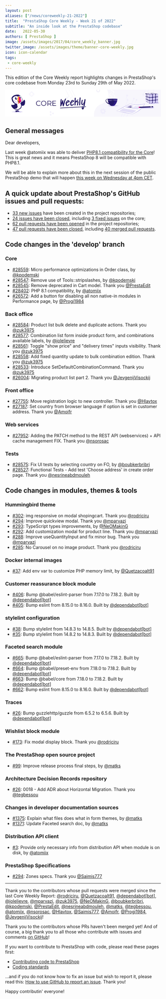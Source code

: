 ```yaml
---
layout: post
aliases: ["/news/coreweekly-21-2022"]
title:  "PrestaShop Core Weekly - Week 21 of 2022"
subtitle: "An inside look at the PrestaShop codebase"
date:   2022-05-30
authors: [ PrestaShop ]
image: /assets/images/2017/04/core_weekly_banner.jpg
twitter_image: /assets/images/theme/banner-core-weekly.jpg
icon: icon-calendar
tags:
 - core-weekly
---
```


This edition of the Core Weekly report highlights changes in PrestaShop's core codebase from Monday 23rd to Sunday 29th of May 2022.

![Core Weekly banner](/assets/images/2018/12/banner-core-weekly.jpg)

## General messages

Dear developers,

Last week @atomiix was able to deliver [PHP8.1 compatibility for the Core](https://github.com/PrestaShop/PrestaShop/pull/28402)! This is great news and it means PrestaShop 8 will be compatible with PHP8.1.

We will be able to explain more about this in the next session of the public PrestaShop demo that will happen [this week on Wednesday at 4pm CET](https://www.youtube.com/watch?v=91uXhWYFGDU).


## A quick update about PrestaShop's GitHub issues and pull requests:

- [33 new issues](https://github.com/search?q=org%3APrestaShop+is%3Apublic++-repo%3Aprestashop%2Fprestashop.github.io++is%3Aissue+created%3A2022-05-23..2022-05-29) have been created in the project repositories;
- [24 issues have been closed](https://github.com/search?q=org%3APrestaShop+is%3Apublic++-repo%3Aprestashop%2Fprestashop.github.io++is%3Aissue+closed%3A2022-05-23..2022-05-29), including [3 fixed issues](https://github.com/search?q=org%3APrestaShop+is%3Apublic++-repo%3Aprestashop%2Fprestashop.github.io++is%3Aissue+label%3Afixed+closed%3A2022-05-23..2022-05-29) on the core;
- [62 pull requests have been opened](https://github.com/search?q=org%3APrestaShop+is%3Apublic++-repo%3Aprestashop%2Fprestashop.github.io++is%3Apr+created%3A2022-05-23..2022-05-29) in the project repositories;
- [47 pull requests have been closed](https://github.com/search?q=org%3APrestaShop+is%3Apublic++-repo%3Aprestashop%2Fprestashop.github.io++is%3Apr+closed%3A2022-05-23..2022-05-29), including [40 merged pull requests](https://github.com/search?q=org%3APrestaShop+is%3Apublic++-repo%3Aprestashop%2Fprestashop.github.io++is%3Apr+merged%3A2022-05-23..2022-05-29).


## Code changes in the 'develop' branch


### Core
* [#28559](https://github.com/PrestaShop/PrestaShop/pull/28559): Micro performance optimizations in Order class, by [@kpodemski](https://github.com/kpodemski)
* [#28547](https://github.com/PrestaShop/PrestaShop/pull/28547): Remove use of Tools::stripslashes, by [@kpodemski](https://github.com/kpodemski)
* [#28545](https://github.com/PrestaShop/PrestaShop/pull/28545): Remove deprecated in Cart model. Thank you [@PrestaEdit](https://github.com/PrestaEdit)
* [#28402](https://github.com/PrestaShop/PrestaShop/pull/28402): PHP 8.1 compatibility, by [@atomiix](https://github.com/atomiix)
* [#26572](https://github.com/PrestaShop/PrestaShop/pull/26572): Add a button for disabling all non native-in modules in Performance page, by [@Progi1984](https://github.com/Progi1984)


### Back office
* [#28584](https://github.com/PrestaShop/PrestaShop/pull/28584): Product list bulk delete and duplicate actions. Thank you [@zuk3975](https://github.com/zuk3975)
* [#28577](https://github.com/PrestaShop/PrestaShop/pull/28577): Combination list form inside product form, and combinations available labels, by [@jolelievre](https://github.com/jolelievre)
* [#28561](https://github.com/PrestaShop/PrestaShop/pull/28561): Toggle "show price" and "delivery times" inputs visibility. Thank you [@zuk3975](https://github.com/zuk3975)
* [#28558](https://github.com/PrestaShop/PrestaShop/pull/28558): Add fixed quantity update to bulk combination edition. Thank you [@zuk3975](https://github.com/zuk3975)
* [#28533](https://github.com/PrestaShop/PrestaShop/pull/28533): Introduce SetDefaultCombinationCommand. Thank you [@zuk3975](https://github.com/zuk3975)
* [#26004](https://github.com/PrestaShop/PrestaShop/pull/26004): Migrating product list part 2. Thank you [@JevgenijVisockij](https://github.com/JevgenijVisockij)


### Front office
* [#27755](https://github.com/PrestaShop/PrestaShop/pull/27755): Move registration logic to new controller. Thank you [@Hlavtox](https://github.com/Hlavtox)
* [#27187](https://github.com/PrestaShop/PrestaShop/pull/27187): Set country from browser language if option is set in customer address. Thank you [@Amoifr](https://github.com/Amoifr)


### Web services
* [#27952](https://github.com/PrestaShop/PrestaShop/pull/27952): Adding the PATCH method to the REST API (webservices) + API cache management FIX. Thank you [@nsorosac](https://github.com/nsorosac)


### Tests
* [#28575](https://github.com/PrestaShop/PrestaShop/pull/28575): Fix UI tests by selecting country on FO, by [@boubkerbribri](https://github.com/boubkerbribri)
* [#28527](https://github.com/PrestaShop/PrestaShop/pull/28527): Functional Tests - Add test 'Choose address' in create order page. Thank you [@nesrineabdmouleh](https://github.com/nesrineabdmouleh)


## Code changes in modules, themes & tools


### Hummingbird theme
* [#302](https://github.com/PrestaShop/hummingbird/pull/302): img responsive on modal shopingcart. Thank you [@rodriciru](https://github.com/rodriciru)
* [#294](https://github.com/PrestaShop/hummingbird/pull/294): Improve quickview modal. Thank you [@mparvazi](https://github.com/mparvazi)
* [#293](https://github.com/PrestaShop/hummingbird/pull/293): TypeScript types improvements, by [@NeOMakinG](https://github.com/NeOMakinG)
* [#292](https://github.com/PrestaShop/hummingbird/pull/292): Add customization modal for product line. Thank you [@mparvazi](https://github.com/mparvazi)
* [#288](https://github.com/PrestaShop/hummingbird/pull/288): Improve useQuantityInput and fix minor bug. Thank you [@mparvazi](https://github.com/mparvazi)
* [#285](https://github.com/PrestaShop/hummingbird/pull/285): No Carousel on no image product. Thank you [@rodriciru](https://github.com/rodriciru)


### Docker internal images
* [#37](https://github.com/PrestaShop/docker-internal-images/pull/37): Add env var to customize PHP memory limit, by [@Quetzacoalt91](https://github.com/Quetzacoalt91)


### Customer reassurance block module
* [#406](https://github.com/PrestaShop/blockreassurance/pull/406): Bump @babel/eslint-parser from 7.17.0 to 7.18.2. Built by [@dependabot[bot]](https://github.com/apps/dependabot)
* [#405](https://github.com/PrestaShop/blockreassurance/pull/405): Bump eslint from 8.15.0 to 8.16.0. Built by [@dependabot[bot]](https://github.com/apps/dependabot)


### stylelint configuration
* [#38](https://github.com/PrestaShop/stylelint-config/pull/38): Bump stylelint from 14.8.3 to 14.8.5. Built by [@dependabot[bot]](https://github.com/apps/dependabot)
* [#35](https://github.com/PrestaShop/stylelint-config/pull/35): Bump stylelint from 14.8.2 to 14.8.3. Built by [@dependabot[bot]](https://github.com/apps/dependabot)


### Faceted search module
* [#665](https://github.com/PrestaShop/ps_facetedsearch/pull/665): Bump @babel/eslint-parser from 7.17.0 to 7.18.2. Built by [@dependabot[bot]](https://github.com/apps/dependabot)
* [#664](https://github.com/PrestaShop/ps_facetedsearch/pull/664): Bump @babel/preset-env from 7.18.0 to 7.18.2. Built by [@dependabot[bot]](https://github.com/apps/dependabot)
* [#663](https://github.com/PrestaShop/ps_facetedsearch/pull/663): Bump @babel/core from 7.18.0 to 7.18.2. Built by [@dependabot[bot]](https://github.com/apps/dependabot)
* [#662](https://github.com/PrestaShop/ps_facetedsearch/pull/662): Bump eslint from 8.15.0 to 8.16.0. Built by [@dependabot[bot]](https://github.com/apps/dependabot)


### Traces
* [#26](https://github.com/PrestaShop/traces/pull/26): Bump guzzlehttp/guzzle from 6.5.2 to 6.5.6. Built by [@dependabot[bot]](https://github.com/apps/dependabot)


### Wishlist block module
* [#173](https://github.com/PrestaShop/blockwishlist/pull/173): Fix modal display block. Thank you [@rodriciru](https://github.com/rodriciru)


### The PrestaShop open source project
* [#99](https://github.com/PrestaShop/open-source/pull/99): Improve release process final steps, by [@matks](https://github.com/matks)


### Architecture Decision Records repository
* [#26](https://github.com/PrestaShop/ADR/pull/26): 0018 - Add ADR about Horizontal Migration. Thank you [@tegbessou](https://github.com/tegbessou)


### Changes in developer documentation sources
* [#1375](https://github.com/PrestaShop/docs/pull/1375): Explain what files does what in form themes, by [@matks](https://github.com/matks)
* [#1371](https://github.com/PrestaShop/docs/pull/1371): Update Faceted search doc, by [@matks](https://github.com/matks)


### Distribution API client
* [#3](https://github.com/PrestaShop/ps_distributionapiclient/pull/3): Provide only necessary info from distribution API when module is on disk, by [@atomiix](https://github.com/atomiix)


### PrestaShop Specifications
* [#294](https://github.com/PrestaShop/prestashop-specs/pull/294): Zones specs. Thank you [@Saimis777](https://github.com/Saimis777)


<hr />

Thank you to the contributors whose pull requests were merged since the last Core Weekly Report: [@rodriciru](https://github.com/rodriciru), [@Quetzacoalt91](https://github.com/Quetzacoalt91), [@dependabot[bot]](https://github.com/apps/dependabot), [@jolelievre](https://github.com/jolelievre), [@mparvazi](https://github.com/mparvazi), [@zuk3975](https://github.com/zuk3975), [@NeOMakinG](https://github.com/NeOMakinG), [@boubkerbribri](https://github.com/boubkerbribri), [@kpodemski](https://github.com/kpodemski), [@PrestaEdit](https://github.com/PrestaEdit), [@nesrineabdmouleh](https://github.com/nesrineabdmouleh), [@matks](https://github.com/matks), [@tegbessou](https://github.com/tegbessou), [@atomiix](https://github.com/atomiix), [@nsorosac](https://github.com/nsorosac), [@Hlavtox](https://github.com/Hlavtox), [@Saimis777](https://github.com/Saimis777), [@Amoifr](https://github.com/Amoifr), [@Progi1984](https://github.com/Progi1984), [@JevgenijVisockij](https://github.com/JevgenijVisockij)!

Thank you to the contributors whose PRs haven't been merged yet! And of course, a big thank you to all those who contribute with issues and comments [on GitHub](https://github.com/PrestaShop/PrestaShop)!

If you want to contribute to PrestaShop with code, please read these pages first:

 * [Contributing code to PrestaShop](https://devdocs.prestashop.com/8/contribute/contribution-guidelines/)
 * [Coding standards](https://devdocs.prestashop.com/8/development/coding-standards/)

...and if you do not know how to fix an issue but wish to report it, please read this: [How to use GitHub to report an issue](https://devdocs.prestashop.com/8/contribute/contribute-reporting-issues/). Thank you!

Happy contributin' everyone!

